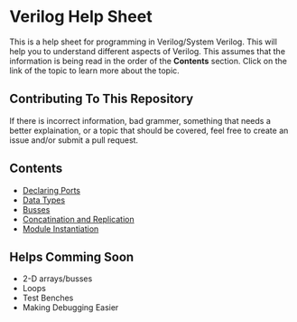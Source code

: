 # Verilog Help Sheet
This is a help sheet for programming in Verilog/System Verilog. This will help you to understand different aspects of Verilog. This assumes that the information is being read in the order of the **Contents** section. Click on the link of the topic to learn more about the topic.

## Contributing To This Repository
If there is incorrect information, bad grammer, something that needs a better explaination, or a topic that should be covered, feel free to create an issue and/or submit a pull request. 

## Contents
- [Declaring Ports](https://github.com/Amulek1416/verilog-help-sheet/blob/main/declaring_ports.md)
- [Data Types](https://github.com/Amulek1416/verilog-help-sheet/blob/main/data_types.md)
- [Busses](https://github.com/Amulek1416/verilog-help-sheet/blob/main/busses.md)
- [Concatination and Replication](https://github.com/Amulek1416/verilog-help-sheet/blob/main/concatination_and_replication.md)
- [Module Instantiation](https://github.com/Amulek1416/verilog-help-sheet/blob/main/module_instantiation.md)

## Helps Comming Soon
- 2-D arrays/busses
- Loops
- Test Benches
- Making Debugging Easier
